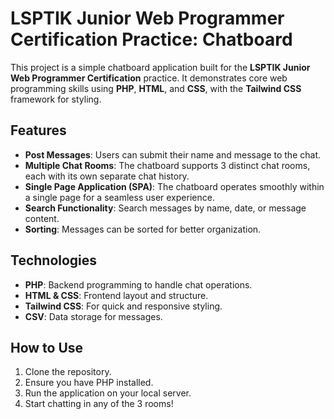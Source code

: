 # LSPTIK Junior Web Programmer Certification Practice: Chatboard

This project is a simple chatboard application built for the **LSPTIK Junior Web Programmer Certification** practice. It demonstrates core web programming skills using **PHP**, **HTML**, and **CSS**, with the **Tailwind CSS** framework for styling.

## Features

- **Post Messages**: Users can submit their name and message to the chat.
- **Multiple Chat Rooms**: The chatboard supports 3 distinct chat rooms, each with its own separate chat history.
- **Single Page Application (SPA)**: The chatboard operates smoothly within a single page for a seamless user experience.
- **Search Functionality**: Search messages by name, date, or message content.
- **Sorting**: Messages can be sorted for better organization.

## Technologies

- **PHP**: Backend programming to handle chat operations.
- **HTML & CSS**: Frontend layout and structure.
- **Tailwind CSS**: For quick and responsive styling.
- **CSV**: Data storage for messages.

## How to Use

1. Clone the repository.
2. Ensure you have PHP installed.
3. Run the application on your local server.
4. Start chatting in any of the 3 rooms!

